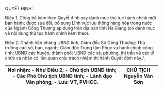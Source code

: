 QUYẾT ĐỊNH:

Điều 1. Công bố kèm theo Quyết định này danh mục thủ tục hành chính mới ban hành; được sửa đổi, bổ sung Lĩnh vực lưu thông hàng hóa trong nước của Ngành Công Thương áp dụng trên địa bàn tỉnh Hà Giang (có danh mục và nội dung thủ tục hành chính kèm theo).

Điều 2. Chánh Văn phòng UBND tỉnh; Giám đốc Sở Công Thương; Thủ trưởng các sở, ban, ngành; Giám đốc Trung tâm Phục vụ hành chính công tỉnh; UBND các huyện, thành phố; UBND các xã, phường, thị trấn và các tổ chức cá nhân có liên quan chịu trách nhiệm thi hành Quyết định này./.

| Nơi nhận: - Như Điều 2; - Chủ tịch UBND tỉnh; - Các Phó Chủ tịch UBND tỉnh; - Lãnh đạo Văn phòng; - Lưu: VT, PVHCC. | CHỦ TỊCH Nguyễn Văn Sơn |
|---|---|